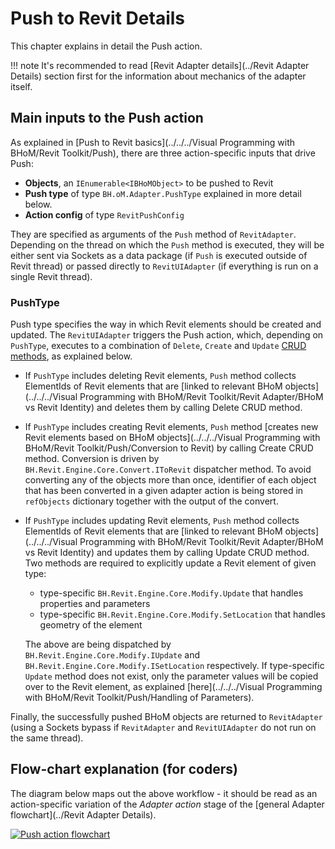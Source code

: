 # Push to Revit Details

This chapter explains in detail the Push action.

!!! note 
    It's recommended to read [Revit Adapter details](../Revit Adapter Details) section first for the information about mechanics of the adapter itself.

## Main inputs to the Push action
As explained in [Push to Revit basics](../../../Visual Programming with BHoM/Revit Toolkit/Push), there are three action-specific inputs that drive Push:

- **Objects**, an `IEnumerable<IBHoMObject>` to be pushed to Revit
- **Push type** of type `BH.oM.Adapter.PushType` explained in more detail below.
- **Action config** of type `RevitPushConfig`

They are specified as arguments of the `Push` method of `RevitAdapter`. Depending on the thread on which the `Push` method is executed, they will be either sent via Sockets as a data package (if `Push` is executed outside of Revit thread) or passed directly to `RevitUIAdapter` (if everything is run on a single Revit thread).

### PushType
Push type specifies the way in which Revit elements should be created and updated. The `RevitUIAdapter` triggers the Push action, which, depending on `PushType`, executes to a combination of `Delete`, `Create` and `Update` [CRUD methods](https://github.com/BHoM/documentation/wiki/Adapter-Actions#the-crud-paradigm), as explained below. 

- If `PushType` includes deleting Revit elements, `Push` method collects ElementIds of Revit elements that are [linked to relevant BHoM objects](../../../Visual Programming with BHoM/Revit Toolkit/Revit Adapter/BHoM vs Revit Identity) and deletes them by calling Delete CRUD method.
- If `PushType` includes creating Revit elements, `Push` method [creates new Revit elements based on BHoM objects](../../../Visual Programming with BHoM/Revit Toolkit/Push/Conversion to Revit) by calling Create CRUD method. Conversion is driven by `BH.Revit.Engine.Core.Convert.IToRevit` dispatcher method. To avoid converting any of the objects more than once, identifier of each object that has been converted in a given adapter action is being stored in `refObjects` dictionary together with the output of the convert.
- If `PushType` includes updating Revit elements, `Push` method collects ElementIds of Revit elements that are [linked to relevant BHoM objects](../../../Visual Programming with BHoM/Revit Toolkit/Revit Adapter/BHoM vs Revit Identity) and updates them by calling Update CRUD method. Two methods are required to explicitly update a Revit element of given type:
    - type-specific `BH.Revit.Engine.Core.Modify.Update` that handles properties and parameters
    - type-specific `BH.Revit.Engine.Core.Modify.SetLocation` that handles geometry of the element
    
    The above are being dispatched by `BH.Revit.Engine.Core.Modify.IUpdate` and `BH.Revit.Engine.Core.Modify.ISetLocation` respectively. If type-specific `Update` method does not exist, only the parameter values will be copied over to the Revit element, as explained [here](../../../Visual Programming with BHoM/Revit Toolkit/Push/Handling of Parameters).

Finally, the successfully pushed BHoM objects are returned to `RevitAdapter` (using a Sockets bypass if `RevitAdapter` and `RevitUIAdapter` do not run on the same thread).


## Flow-chart explanation (for coders)

The diagram below maps out the above workflow - it should be read as an action-specific variation of the _Adapter action_ stage of the [general Adapter flowchart](../Revit Adapter Details).

[![Push action flowchart](https://user-images.githubusercontent.com/26874773/78884885-f046b600-7a5b-11ea-9f5e-6d582dcfb889.png)](https://user-images.githubusercontent.com/26874773/78884885-f046b600-7a5b-11ea-9f5e-6d582dcfb889.png)
